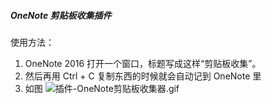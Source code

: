 
##### OneNote 剪贴板收集插件

使用方法：
1. OneNote 2016 打开一个窗口，标题写成这样“剪贴板收集”。
2. 然后再用 Ctrl + C 复制东西的时候就会自动记到 OneNote 里
3. 如图
![插件-OneNote剪贴板收集器.gif](https://github.com/snomiao/capslockx/raw/master/模块/插件-OneNote剪贴板收集器.gif)

